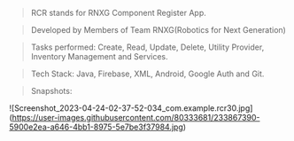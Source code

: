 > RCR stands for RNXG Component Register App.

> Developed by Members of Team RNXG(Robotics for Next Generation)

> Tasks performed: Create, Read, Update, Delete, Utility Provider, Inventory Management and Services.

> Tech Stack: Java, Firebase, XML, Android, Google Auth and Git.

> Snapshots:

![Screenshot_2023-04-24-02-37-52-034_com.example.rcr30.jpg]
(https://user-images.githubusercontent.com/80333681/233867390-5900e2ea-a646-4bb1-8975-5e7be3f37984.jpg)
